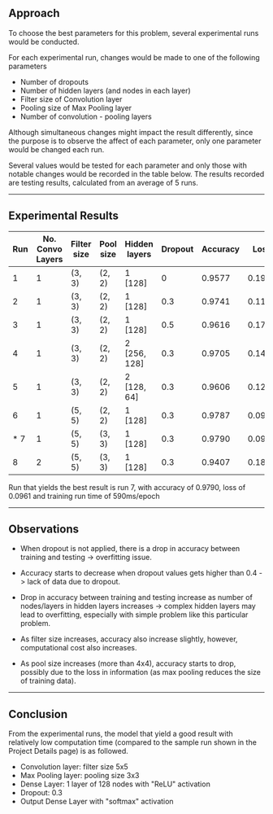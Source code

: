 ## Approach   

To choose the best parameters for this problem, several experimental runs would be conducted.  

For each experimental run, changes would be made to one of the following parameters
- Number of dropouts
- Number of hidden layers (and nodes in each layer)
- Filter size of Convolution layer
- Pooling size of Max Pooling layer
- Number of convolution - pooling layers

Although simultaneous changes might impact the result differently, since the purpose is to observe the affect of each parameter, only one parameter would be changed each run.   

Several values would be tested for each parameter and only those with notable changes would be recorded in the table below. The results recorded are testing results, calculated from an average of 5 runs.

---

## Experimental Results

|Run|No. Convo Layers| Filter size  | Pool size  | Hidden layers  | Dropout| Accuracy | Loss |
|---|----------------|--------------|------------|----------------|--------|----------|------|
|  1|       1        |  (3, 3)      | (2, 2)     | 1 [128]        |  0     | 0.9577   |0.1968|
|  2|       1        |  (3, 3)      | (2, 2)     | 1 [128]        |  0.3   | 0.9741   |0.1165|
|  3|       1        |  (3, 3)      | (2, 2)     | 1 [128]        |  0.5   | 0.9616   |0.1734|
|  4|       1        |  (3, 3)      | (2, 2)     | 2 [256, 128]   |  0.3   | 0.9705   |0.1433|
|  5|       1        |  (3, 3)      | (2, 2)     | 2 [128, 64]    |  0.3   | 0.9606   |0.1243|
|  6|       1        |  (5, 5)      | (2, 2)     | 1 [128]        |  0.3   | 0.9787   |0.0995|
|* 7|       1        |  (5, 5)      | (3, 3)     | 1 [128]        |  0.3   | 0.9790   |0.0961|
|  8|       2        |  (5, 5)      | (3, 3)     | 1 [128]        |  0.3   | 0.9407   |0.1830|

Run that yields the best result is run 7, with accuracy of 0.9790, loss of 0.0961 and training run time of 590ms/epoch

---

## Observations
- When dropout is not applied, there is a drop in accuracy between training and testing -> overfitting issue. 

- Accuracy starts to decrease when dropout values gets higher than 0.4 -> lack of data due to dropout.

- Drop in accuracy between training and testing increase as number of nodes/layers in hidden layers increases -> complex hidden layers may lead to overfitting, especially with simple problem like this particular problem.

- As filter size increases, accuracy also increase slightly, however, computational cost also increases.

- As pool size increases (more than 4x4), accuracy starts to drop, possibly due to the loss in information (as max pooling reduces the size of training data). 

---

## Conclusion
From the experimental runs, the model that yield a good result with relatively low computation time (compared to the sample run shown in the Project Details page) is as followed.
- Convolution layer: filter size 5x5
- Max Pooling layer: pooling size 3x3
- Dense Layer: 1 layer of 128 nodes with "ReLU" activation
- Dropout: 0.3
- Output Dense Layer with "softmax" activation  